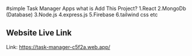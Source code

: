 #simple Task Manager Apps
what is Add This Project?
1.React
2.MongoDb (Database)
3.Node.js
4.express.js
5.Firebase
6.tailwind css
etc
## Website Live Link
Link: https://task-manager-c5f2a.web.app/
